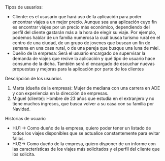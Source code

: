 Tipos de usuarios:
 - Cliente: es el ususario que hará uso de la aplicación para poder encontrar viajes a un mejor precio. Aunque sea una aplicación cuyo fin es encontrar viajes por un precio más económico, dependiendo del perfil del cliente gastarán más a la hora de elegir su viaje. Por ejemplo, podemos hablar de un familia numerosa la cuál busca turismo rural en el centro de una ciudad, de un grupo de jovenes que buscan un fin de semana en una casa rural, o de una pareja que busque una luna de miel. 
 - Dueño de la empresa: Será el usuario encargado de supervisar la demanda de viajes que recive la aplicación y qué tipo de usuario hace consumo de la dicha. También será el          encargado de escuchar nuevas propuestas y mejoras para la aplicación por parte de los clientes 

Descripción de los usuarios

1. Marta (dueña de la empresa): Mujer de mediana con una carrera en ADE y con experiencia en la dirección de empresas.
2. Miguel (cliente): Hombre de 23 años que estudia en el extranjero y no tiene muchos ingresos, que busca volver a su casa con su familia por Navidad.
 
Historias de usuario

- HU1 -> Como dueño de la empresa, quiero poder tener un listado de todos los viajes disponibles que se actualice constantemente para evitar fallos.
- HU2-> Como dueño de la empresa, quiero disponer de un informe con las características de los viajes más solicitados y el perfil del cliente que los solicita.

